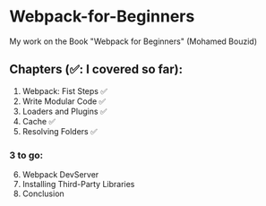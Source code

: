 # Webpack-for-Beginners
My work on the Book "Webpack for Beginners" (Mohamed Bouzid)
## Chapters (✅: I covered so far):
1. Webpack: Fist Steps ✅
2. Write Modular Code ✅
3. Loaders and Plugins ✅
4. Cache ✅
5. Resolving Folders ✅
### 3 to go:
6. Webpack DevServer
7. Installing Third-Party Libraries
8. Conclusion
